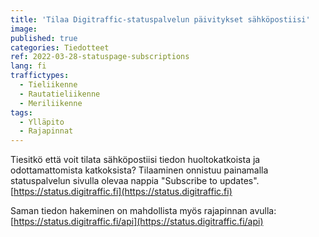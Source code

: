 ```yaml
---
title: 'Tilaa Digitraffic-statuspalvelun päivitykset sähköpostiisi'
image:
published: true
categories: Tiedotteet
ref: 2022-03-28-statuspage-subscriptions
lang: fi
traffictypes:
  - Tieliikenne
  - Rautatieliikenne
  - Meriliikenne
tags:
  - Ylläpito
  - Rajapinnat
---
```


Tiesitkö että voit tilata sähköpostiisi tiedon huoltokatkoista ja odottamattomista katkoksista? Tilaaminen onnistuu painamalla statuspalvelun sivulla olevaa nappia "Subscribe to updates". [https://status.digitraffic.fi](https://status.digitraffic.fi)

Saman tiedon hakeminen on mahdollista myös rajapinnan avulla: [https://status.digitraffic.fi/api](https://status.digitraffic.fi/api)
